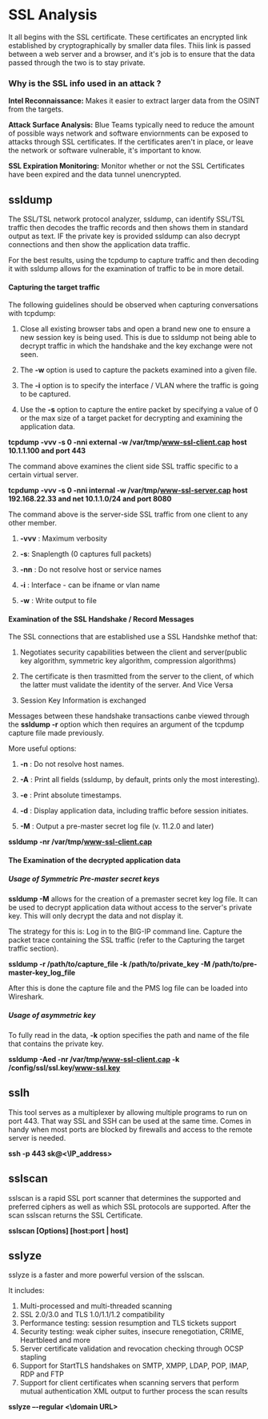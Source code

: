 # SSL Analysis

It all begins with the SSL certificate. These certificates an encrypted link established by cryptographically by smaller data files. Thiis link is passed between a web server and a browser, and it's job is to ensure that the data passed through the two is to stay private. 

### Why is the SSL info used in an attack ?

**Intel Reconnaissance:** Makes it easier to extract larger data from the OSINT from the targets. 

**Attack Surface Analysis:** Blue Teams typically need to reduce the amount of possible ways network and software enviornments can be exposed to attacks through SSL certificates. If the certificates aren't in place, or leave the network or software vulnerable, it's important to know. 

**SSL Expiration Monitoring:** Monitor whether or not the SSL Certificates have been expired and the data tunnel unencrypted. 

## ssldump

The SSL/TSL network protocol analyzer, ssldump, can identify SSL/TSL traffic then decodes the traffic records and then shows them in standard output as text. IF the private key is provided ssldump can also decrypt connections and then show the application data traffic. 

For the best results, using the tcpdump to capture traffic and then decoding it with ssldump allows for the examination of traffic to be in more detail. 

#### Capturing the target traffic 

The following guidelines should be observed when capturing conversations with tcpdump:

1. Close all existing browser tabs and open a brand new one to ensure a new session key is being used. 
    This is due to ssldump not being able to decrypt traffic in which the handshake and the key exchange were not seen. 

2. The **-w** option is used to capture the packets examined into a given file. 

3. The **-i** option is to specify the interface / VLAN where the traffic is going to be captured. 

4. Use the **-s** option to capture the entire packet by specifying a value of 0 or the max size of a target packet for decrypting and examining the application data.


**tcpdump -vvv -s 0 -nni external -w /var/tmp/www-ssl-client.cap host 10.1.1.100 and port 443**


The command above examines the client side SSL traffic specific to a certain virtual server. 

**tcpdump -vvv -s 0 -nni internal -w /var/tmp/www-ssl-server.cap host 192.168.22.33 and net 10.1.1.0/24 and port 8080**

The command above is the server-side SSL traffic from one client to any other member. 

1. **-vvv** : Maximum verbosity

2. **-s**:  Snaplength (0 captures full packets)

3. **-nn** : Do not resolve host or service names

4. **-i** : Interface - can be ifname or vlan name

5. **-w** : Write output to file

#### Examination of the SSL Handshake / Record Messages 

The SSL connections that are established use a SSL Handshke methof that:

1. Negotiates security capabilities between the client and server(public key algorithm, symmetric key algorithm, compression algorithms) 

2. The certificate is then trasmitted from the server to the client, of which the latter must validate the identity of the server. And Vice Versa

3. Session Key Information is exchanged


Messages between these handshake transactions canbe viewed through the **ssldump -r** option which then requires an argument of the tcpdump capture file made previously. 

More useful options: 

1. **-n** :  Do not resolve host names.

2. **-A** : Print all fields (ssldump, by default, prints only the most interesting).

3. **-e** : Print absolute timestamps.

4. **-d** : Display application data, including traffic before session initiates.

5. **-M** : Output a pre-master secret log file (v. 11.2.0 and later)

**ssldump -nr /var/tmp/www-ssl-client.cap**

#### The Examination of the decrypted application data

##### Usage of Symmetric Pre-master secret keys

**ssldump -M** allows for the creation of a premaster secret key log file. It can be used to decrypt application data without access to the server's private key. This will only decrypt the data and not display it. 

The strategy for this is: 
Log in to the BIG-IP command line.
Capture the packet trace containing the SSL traffic (refer to the Capturing the target traffic section).


**ssldump -r /path/to/capture_file -k /path/to/private_key -M /path/to/pre-master-key_log_file**

After this is done the capture file and the PMS log file can be loaded into Wireshark. 

##### Usage of asymmetric key 

To fully read in the data, **-k** option specifies the path and name of the file that contains the private key. 

**ssldump -Aed -nr /var/tmp/www-ssl-client.cap -k /config/ssl/ssl.key/www-ssl.key**

## sslh

This tool serves as a multiplexer by allowing multiple programs to run on port 443. That way SSL and SSH can be used at the same time. Comes in handy when most ports are blocked by firewalls and access to the remote server is needed. 

**ssh -p 443 sk@<\IP_address\>**

## sslscan 

sslscan is a rapid SSL port scanner that determines the supported and preferred ciphers as well as which SSL protocols are supported. After the scan sslscan returns the SSL Certificate. 

**sslscan [Options] [host:port | host]**


## sslyze

sslyze is a faster and more powerful version of the sslscan. 

It includes: 

1. Multi-processed and multi-threaded scanning
2. SSL 2.0/3.0 and TLS 1.0/1.1/1.2 compatibility 
3. Performance testing: session resumption and TLS tickets support
4. Security testing: weak cipher suites, insecure renegotiation, CRIME, Heartbleed and more 
5. Server certificate validation and revocation checking through OCSP stapling 
6. Support for StartTLS handshakes on SMTP, XMPP, LDAP, POP, IMAP, RDP and FTP 
7. Support for client certificates when scanning servers that perform mutual authentication XML output to further process the    scan results


**sslyze –-regular <\domain URL\>**
